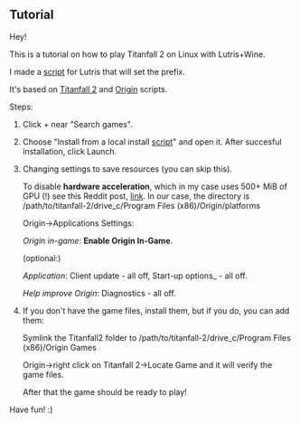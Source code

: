 ## Tutorial
Hey!

This is a tutorial on how to play Titanfall 2 on Linux with Lutris+Wine.

I made a [script](https://github.com/begin-theadventure/lutris-scripts/releases/tag/Titanfall-2) for Lutris that will set the prefix.

It's based on [Titanfall 2](https://lutris.net/games/titanfall-2) and [Origin](https://lutris.net/games/origin) scripts.

Steps:

1. Click + near "Search games".
2. Choose "Install from a local install [script](https://github.com/begin-theadventure/lutris-scripts/releases/download/Titanfall-2/titanfall-2-origin.json)" and open it. After succesful installation, click Launch.
3. Changing settings to save resources (you can skip this).

    To disable **hardware acceleration**, which in my case uses 500+ MiB of GPU (!) see this Reddit post, [link](https://www.reddit.com/r/origin/comments/q8o9gv/disable_origin_client_hardware_acceleration). In our case, the directory is /path/to/titanfall-2/drive_c/Program Files (x86)/Origin/platforms

    Origin->Applications Settings:

    _Origin in-game_: **Enable Origin In-Game**.

    (optional:)

    _Application_: Client update - all off, Start-up options_ - all off.

    _Help improve Origin_: Diagnostics - all off.

4. If you don't have the game files, install them, but if you do, you can add them:

    Symlink the Titanfall2 folder to /path/to/titanfall-2/drive_c/Program Files (x86)/Origin Games

    Origin->right click on Titanfall 2->Locate Game and it will verify the game files.

    After that the game should be ready to play!

Have fun! :)
